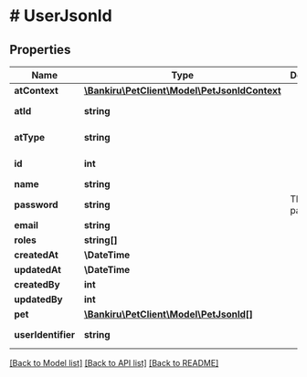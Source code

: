 # # UserJsonld

## Properties

Name | Type | Description | Notes
------------ | ------------- | ------------- | -------------
**atContext** | [**\Bankiru\PetClient\Model\PetJsonldContext**](PetJsonldContext.md) |  | [optional]
**atId** | **string** |  | [optional] [readonly]
**atType** | **string** |  | [optional] [readonly]
**id** | **int** |  | [optional] [readonly]
**name** | **string** |  |
**password** | **string** | The hashed password | [optional]
**email** | **string** |  | [optional]
**roles** | **string[]** |  | [optional]
**createdAt** | **\DateTime** |  | [optional]
**updatedAt** | **\DateTime** |  | [optional]
**createdBy** | **int** |  | [optional]
**updatedBy** | **int** |  | [optional]
**pet** | [**\Bankiru\PetClient\Model\PetJsonld[]**](PetJsonld.md) |  | [optional]
**userIdentifier** | **string** |  | [optional] [readonly]

[[Back to Model list]](../../README.md#models) [[Back to API list]](../../README.md#endpoints) [[Back to README]](../../README.md)
